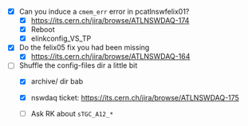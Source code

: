 - [x] Can you induce a `cmem_err` error in pcatlnswfelix01?
  - [x] https://its.cern.ch/jira/browse/ATLNSWDAQ-174
  - [x] Reboot
  - [x] elinkconfig_VS_TP
- [x] Do the felix05 fix you had been missing
  - [x] https://its.cern.ch/jira/browse/ATLNSWDAQ-164
- [ ] Shuffle the config-files dir a little bit
  - [x] archive/ dir bab
  - [x] nswdaq ticket: https://its.cern.ch/jira/browse/ATLNSWDAQ-175
  - [ ] Ask RK about `sTGC_A12_*`
  
